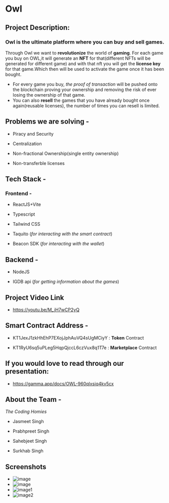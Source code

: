 

# Owl

## Project Description:
### Owl is the ultimate platform where you can buy and sell games. 

Through Owl we want to **revolutionize** the world of **gaming**. For each game you buy on OWL,it will generate an **NFT** for that(different NFTs will be generated for different game) and with that nft you will get the **license key** for that game.Which then will be used to activate the game once it has been bought.

- For every game you buy, *the proof of transaction* will be pushed onto the blockchain proving your ownership and removing the risk of ever losing the ownership of that game.
- You can also **resell** the games that you have already bought once again(reusable licenses), the number of times you can resell is limited. 

## Problems we are solving -

- Piracy and Security 

- Centralization

- Non-fractional Ownership(single entity ownership) 

- Non-transferble licenses


## Tech Stack - 

### Frontend - 

- ReactJS+Vite

- Typescript

- Tailwind CSS

- Taquito (*for interacting with the smart contract*)

- Beacon SDK (*for interacting with the wallet*)

## Backend - 

- NodeJS

- IGDB api (*for getting information about the games*)


## Project Video Link 
- https://youtu.be/M_jH7wCP2yQ

## Smart Contract Address - 

- KT1JexJ1zkHhEhP7EXojJphAuVQ4sUgMCiyY : **Token** Contract 

- KT1RyU6sq5uPLeg5HqpQjccL6czVux8q1T7e : **Marketplace** Contract

## If you would love to read through our presentation:
- https://gamma.app/docs/OWL-960qlxsiq4kv5cx


## About the Team - 
 *The Coding Homies*

- Jasmeet Singh

- Prabhpreet Singh

- Sahebjeet Singh

- Surkhab Singh


## Screenshots
- ![image](https://github.com/JasmeetSingh7314/Owl/assets/120186223/de455366-e11e-4b26-8e66-15ee5390867b)
- ![image](https://github.com/JasmeetSingh7314/Owl/assets/120186223/2f590fdd-7e83-4bd2-89f0-d37e23847712)
- ![image1](https://github.com/JasmeetSingh7314/Owl/assets/120186223/eb74eee2-6933-45b0-a15a-a462b1d79e2b)
- ![image2](https://github.com/JasmeetSingh7314/Owl/assets/120186223/3d44968e-2df0-43bf-98c6-fdbf02b04f95)




